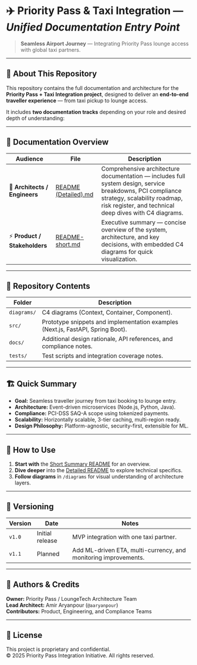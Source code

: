 # ✈️ Priority Pass & Taxi Integration — *Unified Documentation Entry Point*

> **Seamless Airport Journey** — Integrating Priority Pass lounge access with global taxi partners.

---

## 📘 About This Repository

This repository contains the full documentation and architecture for the **Priority Pass + Taxi Integration project**, designed to deliver an **end-to-end traveller experience** — from taxi pickup to lounge access.

It includes **two documentation tracks** depending on your role and desired depth of understanding:

---

## 🧭 Documentation Overview

| Audience | File | Description |
|-----------|------|--------------|
| 🧠 **Architects / Engineers** | [README (Detailed).md](./README%20(3).md) | Comprehensive architecture documentation — includes full system design, service breakdowns, PCI compliance strategy, scalability roadmap, risk register, and technical deep dives with C4 diagrams. |
| ⚡ **Product / Stakeholders** | [README-short.md](./README-short.md) | Executive summary — concise overview of the system, architecture, and key decisions, with embedded C4 diagrams for quick visualization. |

---

## 🧩 Repository Contents

| Folder | Description |
|---------|--------------|
| `diagrams/` | C4 diagrams (Context, Container, Component). |
| `src/` | Prototype snippets and implementation examples (Next.js, FastAPI, Spring Boot). |
| `docs/` | Additional design rationale, API references, and compliance notes. |
| `tests/` | Test scripts and integration coverage notes. |

---

## 🏗️ Quick Summary

- **Goal:** Seamless traveller journey from taxi booking to lounge entry.  
- **Architecture:** Event-driven microservices (Node.js, Python, Java).  
- **Compliance:** PCI-DSS SAQ-A scope using tokenized payments.  
- **Scalability:** Horizontally scalable, 3-tier caching, multi-region ready.  
- **Design Philosophy:** Platform-agnostic, security-first, extensible for ML.  

---

## 🚀 How to Use

1. **Start with** the [Short Summary README](./README-short.md) for an overview.  
2. **Dive deeper** into the [Detailed README](./README%20(3).md) to explore technical specifics.  
3. **Follow diagrams** in `/diagrams` for visual understanding of architecture layers.  

---

## 📎 Versioning

| Version | Date | Notes |
|----------|------|-------|
| `v1.0` | Initial release | MVP integration with one taxi partner. |
| `v1.1` | Planned | Add ML-driven ETA, multi-currency, and monitoring improvements. |

---

## 🧠 Authors & Credits

**Owner:** Priority Pass / LoungeTech Architecture Team  
**Lead Architect:** Amir Aryanpour (`@aaryanpour`)  
**Contributors:** Product, Engineering, and Compliance Teams  

---

## 📄 License

This project is proprietary and confidential.  
© 2025 Priority Pass Integration Initiative. All rights reserved.
